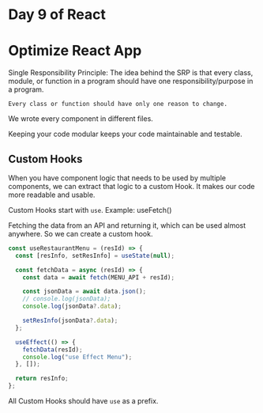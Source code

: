 # Day 9 of React

# Optimize React App

Single Responsibility Principle: The idea behind the SRP is that every class, module, or function in a program should have one responsibility/purpose in a program.

`Every class or function should have only one reason to change.`

We wrote every component in different files.

Keeping your code modular keeps your code maintainable and testable.

## Custom Hooks

When you have component logic that needs to be used by multiple components, we can extract that logic to a custom Hook. It makes our code more readable and usable.

Custom Hooks start with `use`. Example: useFetch()

Fetching the data from an API and returning it, which can be used almost anywhere. So we can create a custom hook.

```js
const useRestaurantMenu = (resId) => {
  const [resInfo, setResInfo] = useState(null);

  const fetchData = async (resId) => {
    const data = await fetch(MENU_API + resId);

    const jsonData = await data.json();
    // console.log(jsonData);
    console.log(jsonData?.data);

    setResInfo(jsonData?.data);
  };

  useEffect(() => {
    fetchData(resId);
    console.log("use Effect Menu");
  }, []);

  return resInfo;
};
```

All Custom Hooks should have `use` as a prefix.
